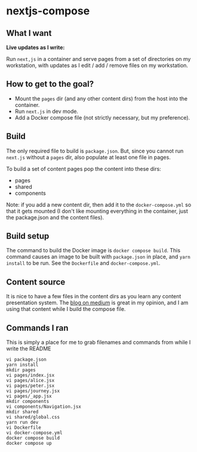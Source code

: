 # nextjs-compose

## What I want

**Live updates as I write:**

Run `next,js` in a container and serve pages from a set of directories
on my workstation, with updates as I edit / add / remove
files on my workstation.

## How to get to the goal?
- Mount the `pages` dir (and any other content dirs) from the host into
the container.
- Run `next.js` in dev mode.
- Add a Docker compose file (not strictly necessary, but my
preference).

## Build

The only required file to build is `package.json`.
But, since you cannot run `next.js` without a `pages` dir,
also populate at least one file in pages.

To build a set of content pages pop the content into
these dirs:
- pages
- shared
- components

Note: if you add a new content dir, then add it to the 
    `docker-compose.yml` so that it gets mounted (I don't 
    like mounting everything in the container, just the 
    package.json and the content files).

## Build setup
The command to build the Docker image is `docker compose build`.
This command causes an image to be built with `package.json` in 
place, and `yarn install` to be run.  See the `Dockerfile` and
`docker-compose.yml`.

## Content source

It is nice to have a few files in the content dirs as you learn
any content presentation system.  The 
[blog on medium](https://medium.com/swlh/dockerize-your-next-js-application-91ade32baa6)
is great in my opinion, and I am using that content while I build the
compose file.

## Commands I ran

This is simply a place for me to grab filenames and commands from while I write the README

```
vi package.json
yarn install
mkdir pages
vi pages/index.jsx
vi pages/alice.jsx
vi pages/peter.jsx
vi pages/journey.jsx
vi pages/_app.jsx
mkdir components
vi components/Navigation.jsx
mkdir shared
vi shared/global.css
yarn run dev
vi Dockerfile
vi docker-compose.yml
docker compose build
docker compose up
```
